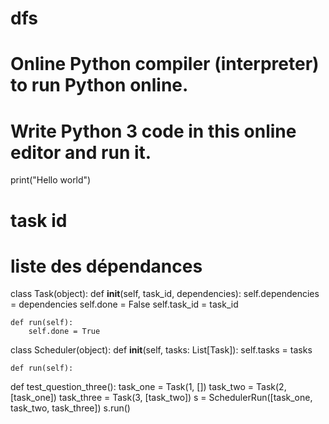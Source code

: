 # dfs

# Online Python compiler (interpreter) to run Python online.
# Write Python 3 code in this online editor and run it.
print("Hello world")
# task id
# liste des dépendances
class Task(object):
    def __init__(self, task_id, dependencies):
        self.dependencies = dependencies
        self.done = False
        self.task_id = task_id

    def run(self):
        self.done = True

class Scheduler(object):
    def __init__(self, tasks: List[Task]):
        self.tasks = tasks

    def run(self):
        

def test_question_three():
    task_one = Task(1, [])
    task_two = Task(2, [task_one])
    task_three = Task(3, [task_two])
    s = SchedulerRun([task_one,
                      task_two,
                      task_three])
    s.run()
    

